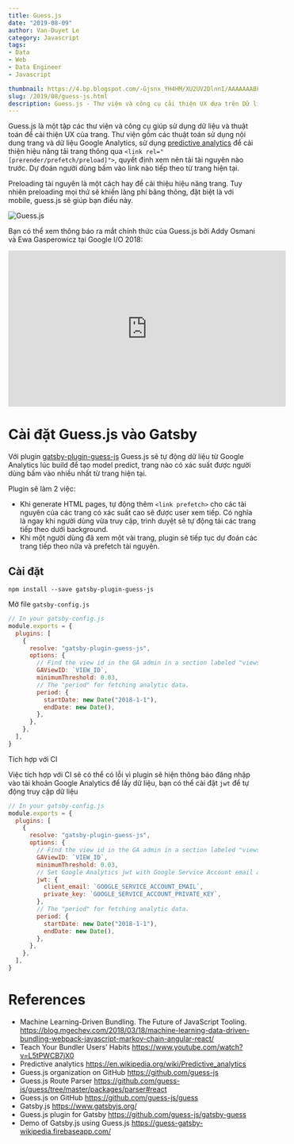 ```yaml
---
title: Guess.js
date: "2019-08-09"
author: Van-Duyet Le
category: Javascript
tags:
- Data
- Web
- Data Engineer
- Javascript

thumbnail: https://4.bp.blogspot.com/-Gjsnx_YH4HM/XU2UV2DlnnI/AAAAAAABFVM/LjDl6ilxQeYPzQgs_acID9VEwy4L62QsACK4BGAYYCw/s200/guess.png
slug: /2019/08/guess-js.html
description: Guess.js - Thư viện và công cụ cải thiện UX dựa trên Dữ liệu, thống kê và Machine Learning. Và cách cài đặt plugin Gatsby. 
---
```


Guess.js là một tập các thư viện và công cụ giúp sử dụng dữ liệu và thuật toán để cải thiện UX của trang. Thư viện gồm các thuật toán sử dụng nội dung trang và dữ liệu Google Analytics, sử dụng [predictive analytics](https://en.wikipedia.org/wiki/Predictive_analytics) để cải thiện hiệu năng tải trang thông qua `<link rel="[prerender/prefetch/preload]">`, quyết định xem nên tải tài nguyên nào trước. Dự đoán người dùng bấm vào link nào tiếp theo từ trang hiện tại.


Preloading tài nguyên là một cách hay để cải thiệu hiệu năng trang. Tuy nhiên preloading mọi thứ sẽ khiến lãng phí băng thông, đặt biệt là với mobile, guess.js sẽ giúp bạn điều này.

![Guess.js](https://4.bp.blogspot.com/-Gjsnx_YH4HM/XU2UV2DlnnI/AAAAAAABFVM/LjDl6ilxQeYPzQgs_acID9VEwy4L62QsACK4BGAYYCw/s400/guess.png)


Bạn có thể xem thông báo ra mắt chính thức của Guess.js bởi Addy Osmani và Ewa Gasperowicz tại Google I/O 2018: 

<iframe width="560" height="315" src="https://www.youtube.com/embed/Mv-l3-tJgGk?start=2275" frameborder="0" allow="accelerometer; autoplay; encrypted-media; gyroscope; picture-in-picture" allowfullscreen></iframe>


# Cài đặt Guess.js vào Gatsby

Với plugin [gatsby-plugin-guess-js](https://www.gatsbyjs.org/packages/gatsby-plugin-guess-js/) Guess.js sẽ tự động dữ liệu từ Google Analytics lúc build để tạo model predict, trang nào có xác suất được người dùng bấm vào nhiều nhất từ trang hiện tại.

Plugin sẽ làm 2 việc:
- Khi generate HTML pages, tự động thêm `<link prefetch>` cho các tài nguyên của các trang có  xác suất cao sẽ được user xem tiếp. Có nghĩa là ngay khi người dùng vừa truy cập, trình duyệt sẽ tự động tải các trang tiếp theo dưới background. 
- Khi một người dùng đã xem một vài trang, plugin sẽ tiếp tục dự đoán các trang tiếp theo nữa và prefetch tài nguyên.

## Cài đặt

```
npm install --save gatsby-plugin-guess-js
```

Mở file `gatsby-config.js`

```js
// In your gatsby-config.js
module.exports = {
  plugins: [
    {
      resolve: "gatsby-plugin-guess-js",
      options: {
        // Find the view id in the GA admin in a section labeled "views"
        GAViewID: `VIEW_ID`,
        minimumThreshold: 0.03,
        // The "period" for fetching analytic data.
        period: {
          startDate: new Date("2018-1-1"),
          endDate: new Date(),
        },
      },
    },
  ],
}
```

Tích hợp với CI

Việc tích hợp với CI sẽ có thể có lỗi vì plugin sẽ hiện thông báo đăng nhập vào tài khoản Google Analytics để lấy dữ liệu, bạn có thể cài đặt `jwt` để tự động truy cập dữ liệu

```js
// In your gatsby-config.js
module.exports = {
  plugins: [
    {
      resolve: "gatsby-plugin-guess-js",
      options: {
        // Find the view id in the GA admin in a section labeled "views"
        GAViewID: `VIEW_ID`,
        minimumThreshold: 0.03,
        // Set Google Analytics jwt with Google Service Account email and private key
        jwt: {
          client_email: `GOOGLE_SERVICE_ACCOUNT_EMAIL`,
          private_key: `GOOGLE_SERVICE_ACCOUNT_PRIVATE_KEY`,
        },
        // The "period" for fetching analytic data.
        period: {
          startDate: new Date("2018-1-1"),
          endDate: new Date(),
        },
      },
    },
  ],
}
```

# References

- Machine Learning-Driven Bundling. The Future of JavaScript Tooling. https://blog.mgechev.com/2018/03/18/machine-learning-data-driven-bundling-webpack-javascript-markov-chain-angular-react/
- Teach Your Bundler Users’ Habits https://www.youtube.com/watch?v=L5tPWCB7jX0
- Predictive analytics https://en.wikipedia.org/wiki/Predictive_analytics
- Guess.js organization on GitHub https://github.com/guess-js
- Guess.js Route Parser https://github.com/guess-js/guess/tree/master/packages/parser#react
- Guess.js on GitHub https://github.com/guess-js/guess
- Gatsby.js https://www.gatsbyjs.org/
- Guess.js plugin for Gatsby https://github.com/guess-js/gatsby-guess
- Demo of Gatsby.js using Guess.js https://guess-gatsby-wikipedia.firebaseapp.com/
